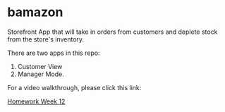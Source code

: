 # bamazon
Storefront App that will take in orders from customers and deplete stock from the store's inventory.

There are two apps in this repo:
1. Customer View
2. Manager Mode. 

For a video walkthrough, please click this link:

[Homework Week 12](https://youtu.be/VYnMVfVhEjQ)
